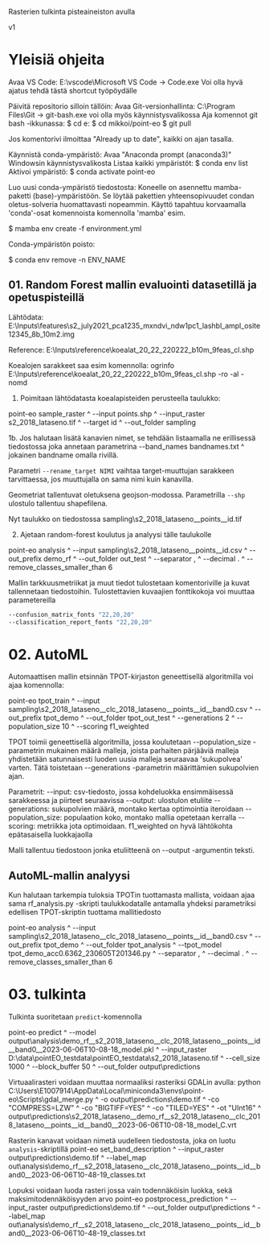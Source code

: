 
Rasterien tulkinta pisteaineiston avulla

v1

# Yleisiä ohjeita
Avaa VS Code:
E:\vscode\Microsoft VS Code -> Code.exe
Voi olla hyvä ajatus tehdä tästä shortcut työpöydälle

Päivitä repositorio silloin tällöin:
    Avaa Git-versionhallinta:
        C:\Program Files\Git -> git-bash.exe
        voi olla myös käynnistysvalikossa
    Aja komennot git bash -ikkunassa:
        $ cd e:
        $ cd mikkoi/point-eo
        $ git pull

Jos komentorivi ilmoittaa "Already up to date", kaikki on ajan tasalla.

Käynnistä conda-ympäristö:
    Avaa "Anaconda prompt (anaconda3)" Windowsin käynnistysvalikosta
    Listaa kaikki ympäristöt:
        $ conda env list
    Aktivoi ympäristö:
        $ conda activate point-eo

Luo uusi conda-ympäristö tiedostosta:
Koneelle on asennettu mamba-paketti (base)-ympäristöön.
Se löytää pakettien yhteensopivuudet condan oletus-solveria huomattavasti nopeammin.
Käyttö tapahtuu korvaamalla 'conda'-osat komennoista komennolla 'mamba'
esim.

$ mamba env create -f environment.yml

Conda-ympäristön poisto:

$ conda env remove -n ENV_NAME

## 01. Random Forest mallin evaluointi datasetillä ja opetuspisteillä

Lähtödata:
E:\Inputs\features\s2_july2021_pca1235_mxndvi_ndw1pc1_lashbl_ampl_osite12345_8b_10m2.img

Reference:
E:\Inputs\reference\koealat_20_22_220222_b10m_9feas_cl.shp

Koealojen sarakkeet saa esim komennolla:
ogrinfo E:\Inputs\reference\koealat_20_22_220222_b10m_9feas_cl.shp -ro -al -nomd

1. Poimitaan lähtödatasta koealapisteiden perusteella taulukko:

point-eo sample_raster ^
    --input points.shp ^
    --input_raster s2_2018_lataseno.tif ^
    --target id ^
    --out_folder sampling

1b. Jos halutaan lisätä kanavien nimet, se tehdään listaamalla ne erillisessä tiedostossa joka annetaan parametrina
    --band_names bandnames.txt ^
jokainen bandname omalla rivillä.

Parametri `--rename_target NIMI` vaihtaa target-muuttujan sarakkeen tarvittaessa, jos muuttujalla on sama nimi kuin kanavilla.

Geometriat tallentuvat oletuksena geojson-modossa. Parametrilla `--shp` ulostulo tallentuu shapefilena.

Nyt taulukko on tiedostossa
sampling\\s2_2018_lataseno__points__id.tif

2. Ajetaan random-forest koulutus ja analyysi tälle taulukolle

point-eo analysis ^
    --input sampling\\s2_2018_lataseno__points__id.csv ^
    --out_prefix demo_rf ^
    --out_folder out_test ^
    --separator , ^
    --decimal . ^
    --remove_classes_smaller_than 6

Mallin tarkkuusmetriikat ja muut tiedot tulostetaan komentoriville ja kuvat tallennetaan tiedostoihin.
Tulostettavien kuvaajien fonttikokoja voi muuttaa parametereilla
```cmd
--confusion_matrix_fonts "22,20,20"
--classification_report_fonts "22,20,20"
```


# 02. AutoML

Automaattisen mallin etsinnän TPOT-kirjaston geneettisellä algoritmilla voi ajaa komennolla:

point-eo tpot_train ^
    --input sampling\\s2_2018_lataseno__clc_2018_lataseno__points__id__band0.csv ^
    --out_prefix tpot_demo ^
    --out_folder tpot_out_test ^
    --generations 2 ^
    --population_size 10 ^
    --scoring f1_weighted

TPOT toimii geneettisellä algoritmilla, jossa koulutetaan --population_size -parametrin mukainen määrä
malleja, joista parhaiten pärjääviä malleja yhdistetään satunnaisesti luoden uusia malleja seuraavaa 'sukupolvea'
varten. Tätä toistetaan --generations -parametrin määrittämien sukupolvien ajan.

Parametrit:
	--input: csv-tiedosto, jossa kohdeluokka ensimmäisessä sarakkeessa ja piirteet seuraavissa
	--output: ulostulon etuliite
	--generations: sukupolvien määrä, montako kertaa optimointia iteroidaan
	--population_size: populaation koko, montako mallia opetetaan kerralla
	--scoring: metriikka jota optimoidaan. f1_weighted on hyvä lähtökohta epätasaisella luokkajaolla

Malli tallentuu tiedostoon jonka etuliitteenä on --output -argumentin teksti.

## AutoML-mallin analyysi

Kun halutaan tarkempia tuloksia TPOTin tuottamasta mallista, voidaan ajaa sama rf_analysis.py -skripti taulukkodatalle
antamalla yhdeksi parametriksi edellisen TPOT-skriptin tuottama mallitiedosto

point-eo analysis ^
    --input sampling\\s2_2018_lataseno__clc_2018_lataseno__points__id__band0.csv ^
    --out_prefix tpot_demo ^
    --out_folder tpot_analysis ^
    --tpot_model tpot_demo_acc0.6362_230605T201346.py  ^
    --separator , ^
    --decimal . ^
    --remove_classes_smaller_than 6

# 03. tulkinta

Tulkinta suoritetaan `predict`-komennolla

point-eo predict ^
    --model output\\analysis\\demo_rf__s2_2018_lataseno__clc_2018_lataseno__points__id__band0__2023-06-06T10-08-18_model.pkl ^
    --input_raster D:\\data\\pointEO_testdata\\pointEO_testdata\\s2_2018_lataseno.tif ^
    --cell_size 1000 ^
    --block_buffer 50 ^
    --out_folder output\\predictions


Virtuaalirasteri voidaan muuttaa normaaliksi rasteriksi GDALin avulla:
python C:\\Users\\E1007914\\AppData\\Local\\miniconda3\\envs\\point-eo\\Scripts\\gdal_merge.py ^
-o output\\predictions\\demo.tif ^
-co "COMPRESS=LZW" ^
-co "BIGTIFF=YES" ^
-co "TILED=YES" ^
-ot "UInt16" ^
output\\predictions\\s2_2018_lataseno__demo_rf__s2_2018_lataseno__clc_2018_lataseno__points__id__band0__2023-06-06T10-08-18_model_C.vrt


Rasterin kanavat voidaan nimetä uudelleen tiedostosta, joka on luotu `analysis`-skriptillä
point-eo set_band_description ^
    --input_raster output\\predictions\\demo.tif ^
    --label_map out\\analysis\\demo_rf__s2_2018_lataseno__clc_2018_lataseno__points__id__band0__2023-06-06T10-48-19_classes.txt


Lopuksi voidaan luoda rasteri jossa vain todennäköisin luokka, sekä maksimitodennäköisyyden arvo
point-eo postprocess_prediction ^
    --input_raster output\\predictions\\demo.tif ^
    --out_folder output\\predictions ^
    --label_map out\\analysis\\demo_rf__s2_2018_lataseno__clc_2018_lataseno__points__id__band0__2023-06-06T10-48-19_classes.txt